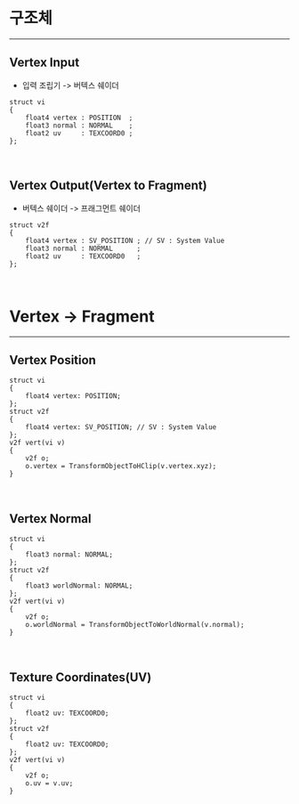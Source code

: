 
# 구조체
---

## Vertex Input

- 입력 조립기 -> 버텍스 쉐이더

```hlsl
struct vi
{
    float4 vertex : POSITION  ;
    float3 normal : NORMAL    ;
    float2 uv     : TEXCOORD0 ;
};
```

<br>

## Vertex Output(Vertex to Fragment)

- 버텍스 쉐이더 -> 프래그먼트 쉐이더

```hlsl
struct v2f
{
    float4 vertex : SV_POSITION ; // SV : System Value
    float3 normal : NORMAL      ;
    float2 uv     : TEXCOORD0   ;
};
```

<br>


# Vertex -> Fragment
---

<!--
## TEMPLATE
```hlsl
struct vi
{
    
};
struct v2f
{
    
};
v2f vert(vi v)
{
    v2f o;
    
}
```
-->

## Vertex Position

```hlsl
struct vi
{
    float4 vertex: POSITION;
};
struct v2f
{
    float4 vertex: SV_POSITION; // SV : System Value
};
v2f vert(vi v)
{
    v2f o;
    o.vertex = TransformObjectToHClip(v.vertex.xyz);
}
```

<br>

## Vertex Normal

```hlsl
struct vi
{
    float3 normal: NORMAL;
};
struct v2f
{
    float3 worldNormal: NORMAL;
};
v2f vert(vi v)
{
    v2f o;
    o.worldNormal = TransformObjectToWorldNormal(v.normal);
}
```

<br>

## Texture Coordinates(UV)

```hlsl
struct vi
{
    float2 uv: TEXCOORD0;
};
struct v2f
{
    float2 uv: TEXCOORD0;
};
v2f vert(vi v)
{
    v2f o;
    o.uv = v.uv;
}
```

<br>
